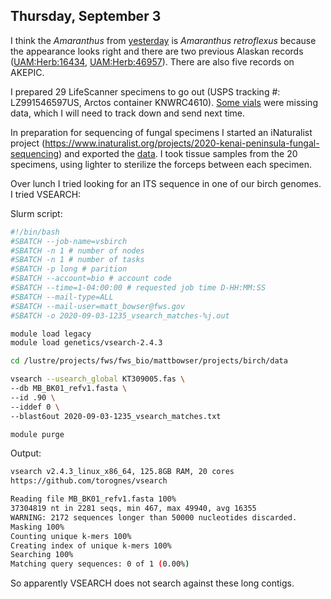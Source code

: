 
## Thursday, September 3

I think the *Amaranthus* from [yesterday](#wednesday-september-2) is *Amaranthus retroflexus* because the appearance looks right and there are two previous Alaskan records ([UAM:Herb:16434](https://arctos.database.museum/guid/UAM:Herb:16434), [UAM:Herb:46957](https://arctos.database.museum/guid/UAM:Herb:46957)). There are also five records on AKEPIC.

I prepared 29 LifeScanner specimens to go out (USPS tracking #: LZ991546597US, Arctos container KNWRC4610). [Some vials](#lifescanner-vials-with-missing-data) were missing data, which I will need to track down and send next time.

In preparation for sequencing of fungal specimens I started an iNaturalist project (<https://www.inaturalist.org/projects/2020-kenai-peninsula-fungal-sequencing>) and exported the [data](#data-for-fungal-specimens-to-be-sequenced). I took tissue samples from the 20 specimens, using lighter to sterilize the forceps between each specimen.

Over lunch I tried looking for an ITS sequence in one of our birch genomes. I tried VSEARCH:

Slurm script:

```sh
#!/bin/bash
#SBATCH --job-name=vsbirch
#SBATCH -n 1 # number of nodes
#SBATCH -n 1 # number of tasks
#SBATCH -p long # parition
#SBATCH --account=bio # account code
#SBATCH --time=1-04:00:00 # requested job time D-HH:MM:SS
#SBATCH --mail-type=ALL
#SBATCH --mail-user=matt_bowser@fws.gov
#SBATCH -o 2020-09-03-1235_vsearch_matches-%j.out

module load legacy
module load genetics/vsearch-2.4.3

cd /lustre/projects/fws/fws_bio/mattbowser/projects/birch/data

vsearch --usearch_global KT309005.fas \
--db MB_BK01_refv1.fasta \
--id .90 \
--iddef 0 \
--blast6out 2020-09-03-1235_vsearch_matches.txt

module purge

```

Output:

```sh
vsearch v2.4.3_linux_x86_64, 125.8GB RAM, 20 cores
https://github.com/torognes/vsearch

Reading file MB_BK01_refv1.fasta 100%
37304819 nt in 2281 seqs, min 467, max 49940, avg 16355
WARNING: 2172 sequences longer than 50000 nucleotides discarded.
Masking 100%
Counting unique k-mers 100%
Creating index of unique k-mers 100%
Searching 100%
Matching query sequences: 0 of 1 (0.00%)
```

So apparently VSEARCH does not search against these long contigs.
